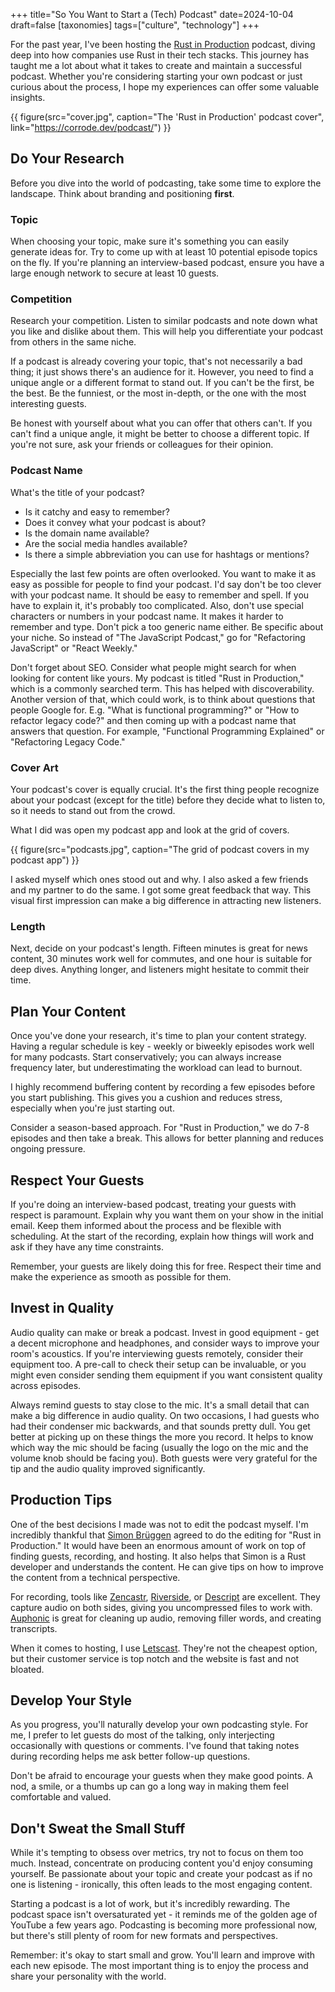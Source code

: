 +++
title="So You Want to Start a (Tech) Podcast"
date=2024-10-04
draft=false
[taxonomies]
tags=["culture", "technology"]
+++

For the past year, I've been hosting the [Rust in Production](https://corrode.dev/podcast/) podcast, diving deep into how companies use Rust in their tech stacks. This journey has taught me a lot about what it takes to create and maintain a successful podcast. Whether you're considering starting your own podcast or just curious about the process, I hope my experiences can offer some valuable insights.

{{ figure(src="cover.jpg", caption="The 'Rust in Production' podcast cover", link="https://corrode.dev/podcast/") }}

## Do Your Research

Before you dive into the world of podcasting, take some time to explore the landscape. Think about branding and positioning **first**.

### Topic

When choosing your topic, make sure it's something you can easily generate ideas for. Try to come up with at least 10 potential episode topics on the fly. If you're planning an interview-based podcast, ensure you have a large enough network to secure at least 10 guests.


### Competition

Research your competition. Listen to similar podcasts and note down what you like and dislike about them. This will help you differentiate your podcast from others in the same niche.

If a podcast is already covering your topic, that's not necessarily a bad thing; it just shows there's an audience for it. However, you need to find a unique angle or a different format to stand out. If you can't be the first, be the best. Be the funniest, or the most in-depth, or the one with the most interesting guests.

Be honest with yourself about what you can offer that others can't. If you can't find a unique angle, it might be better to choose a different topic.
If you're not sure, ask your friends or colleagues for their opinion.

### Podcast Name

What's the title of your podcast?

- Is it catchy and easy to remember?
- Does it convey what your podcast is about?
- Is the domain name available?
- Are the social media handles available?
- Is there a simple abbreviation you can use for hashtags or mentions?

Especially the last few points are often overlooked. You want to make it as easy as possible for people to find your podcast.
I'd say don't be too clever with your podcast name. It should be easy to remember and spell. If you have to explain it, it's probably too complicated. Also, don't use special characters or numbers in your podcast name. It makes it harder to remember and type.
Don't pick a too generic name either. Be specific about your niche. So instead of "The JavaScript Podcast," go for "Refactoring JavaScript" or
"React Weekly."

Don't forget about SEO. Consider what people might search for when looking for content like yours. My podcast is titled "Rust in Production," which is a commonly searched term. This has helped with discoverability.
Another version of that, which could work, is to think about questions that people Google for.
E.g. "What is functional programming?" or "How to refactor legacy code?"
and then coming up with a podcast name that answers that question.
For example, "Functional Programming Explained" or "Refactoring Legacy Code."

### Cover Art

Your podcast's cover is equally crucial. It's the first thing people recognize about your podcast (except for the title) before they decide what to listen to, so it needs to stand out from the crowd.

What I did was open my podcast app and look at the grid of covers.

{{ figure(src="podcasts.jpg", caption="The grid of podcast covers in my podcast app") }}

I asked myself which ones stood out and why.
I also asked a few friends and my partner to do the same. I got some great feedback that way.
This visual first impression can make a big difference in attracting new listeners.

### Length

Next, decide on your podcast's length. Fifteen minutes is great for news content, 30 minutes work well for commutes, and one hour is suitable for deep dives. Anything longer, and listeners might hesitate to commit their time.

## Plan Your Content

Once you've done your research, it's time to plan your content strategy. Having a regular schedule is key - weekly or biweekly episodes work well for many podcasts. Start conservatively; you can always increase frequency later, but underestimating the workload can lead to burnout.

I highly recommend buffering content by recording a few episodes before you start publishing. This gives you a cushion and reduces stress, especially when you're just starting out.

Consider a season-based approach. For "Rust in Production," we do 7-8 episodes and then take a break. This allows for better planning and reduces ongoing pressure.

## Respect Your Guests

If you're doing an interview-based podcast, treating your guests with respect is paramount. Explain why you want them on your show in the initial email. Keep them informed about the process and be flexible with scheduling. At the start of the recording, explain how things will work and ask if they have any time constraints.

Remember, your guests are likely doing this for free. Respect their time and make the experience as smooth as possible for them.

## Invest in Quality

Audio quality can make or break a podcast. Invest in good equipment - get a decent microphone and headphones, and consider ways to improve your room's acoustics. If you're interviewing guests remotely, consider their equipment too. A pre-call to check their setup can be invaluable, or you might even consider sending them equipment if you want consistent quality across episodes.

Always remind guests to stay close to the mic. It's a small detail that can make a big difference in audio quality.
On two occasions, I had guests who had their condenser mic backwards, and that sounds pretty dull. You get better at picking up on these things the more you record. It helps to know which way the mic should be facing (usually the logo on the mic and the volume knob should be facing you). Both guests were very grateful for the tip and the audio quality improved significantly.

## Production Tips

One of the best decisions I made was not to edit the podcast myself. I'm incredibly thankful that [Simon Brüggen](https://github.com/M3t0r) agreed to do the editing for "Rust in Production." It would have been an enormous amount of work on top of finding guests, recording, and hosting.
It also helps that Simon is a Rust developer and understands the content. He can give tips on how to improve the content from a technical perspective.

For recording, tools like [Zencastr](https://zencastr.com/), [Riverside](https://riverside.fm/), or [Descript](https://www.descript.com/) are excellent. They capture audio on both sides, giving you uncompressed files to work with. [Auphonic](https://auphonic.com/) is great for cleaning up audio, removing filler words, and creating transcripts.

When it comes to hosting, I use [Letscast](https://letscast.fm/). They're not the cheapest option, but their customer service is top notch and the website is fast and not bloated.

## Develop Your Style

As you progress, you'll naturally develop your own podcasting style. For me, I prefer to let guests do most of the talking, only interjecting occasionally with questions or comments. I've found that taking notes during recording helps me ask better follow-up questions.

Don't be afraid to encourage your guests when they make good points. A nod, a smile, or a thumbs up can go a long way in making them feel comfortable and valued.

## Don't Sweat the Small Stuff

While it's tempting to obsess over metrics, try not to focus on them too much. Instead, concentrate on producing content you'd enjoy consuming yourself. Be passionate about your topic and create your podcast as if no one is listening - ironically, this often leads to the most engaging content.

Starting a podcast is a lot of work, but it's incredibly rewarding. The podcast space isn't oversaturated yet - it
reminds me of the golden age of YouTube a few years ago. Podcasting is becoming more professional now, but there's still plenty of room for new formats and perspectives.

Remember: it's okay to start small and grow. You'll learn and improve with each new episode. The most important thing is to enjoy the process and share your personality with the world.
